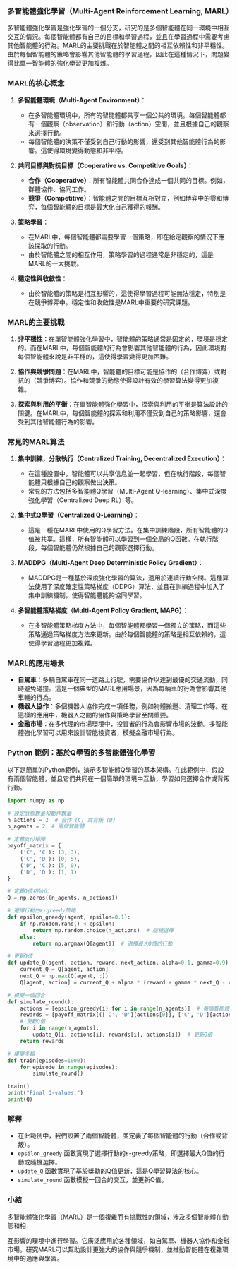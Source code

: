 ### 多智能體強化學習（Multi-Agent Reinforcement Learning, MARL）

多智能體強化學習是強化學習的一個分支，研究的是多個智能體在同一環境中相互交互的情況。每個智能體都有自己的目標和學習過程，並且在學習過程中需要考慮其他智能體的行為。MARL的主要挑戰在於智能體之間的相互依賴性和非平穩性。由於每個智能體的策略會影響其他智能體的學習過程，因此在這種情況下，問題變得比單一智能體的強化學習更加複雜。

### MARL的核心概念

1. **多智能體環境（Multi-Agent Environment）**：
   - 在多智能體環境中，所有的智能體都共享一個公共的環境。每個智能體都有一個觀察（observation）和行動（action）空間，並且根據自己的觀察來選擇行動。
   - 每個智能體的決策不僅受到自己行動的影響，還受到其他智能體行為的影響。這使得環境變得動態和非平穩。

2. **共同目標與對抗目標（Cooperative vs. Competitive Goals）**：
   - **合作（Cooperative）**：所有智能體共同合作達成一個共同的目標。例如，群體協作、協同工作。
   - **競爭（Competitive）**：智能體之間的目標互相對立，例如博弈中的零和博弈，每個智能體的目標是最大化自己獲得的報酬。

3. **策略學習**：
   - 在MARL中，每個智能體都需要學習一個策略，即在給定觀察的情況下應該採取的行動。
   - 由於智能體之間的相互作用，策略學習的過程通常是非穩定的，這是MARL的一大挑戰。

4. **穩定性與收斂性**：
   - 由於智能體的策略是相互影響的，這使得學習過程可能無法穩定，特別是在競爭博弈中。穩定性和收斂性是MARL中重要的研究課題。

### MARL的主要挑戰

1. **非平穩性**：在單智能體強化學習中，智能體的策略通常是固定的，環境是穩定的。而在MARL中，每個智能體的行為會影響其他智能體的行為，因此環境對每個智能體來說是非平穩的，這使得學習變得更加困難。

2. **協作與競爭問題**：在MARL中，智能體的目標可能是協作的（合作博弈）或對抗的（競爭博弈）。協作和競爭的動態使得設計有效的學習算法變得更加複雜。

3. **探索與利用的平衡**：在單智能體強化學習中，探索與利用的平衡是算法設計的關鍵。在MARL中，每個智能體的探索和利用不僅受到自己的策略影響，還會受到其他智能體行為的影響。

### 常見的MARL算法

1. **集中訓練，分散執行（Centralized Training, Decentralized Execution）**：
   - 在這種設置中，智能體可以共享信息並一起學習，但在執行階段，每個智能體只根據自己的觀察做出決策。
   - 常見的方法包括多智能體Q學習（Multi-Agent Q-learning）、集中式深度強化學習（Centralized Deep RL）等。

2. **集中式Q學習（Centralized Q-Learning）**：
   - 這是一種在MARL中使用的Q學習方法。在集中訓練階段，所有智能體的Q值被共享。這樣，所有智能體可以學習到一個全局的Q函數。在執行階段，每個智能體仍然根據自己的觀察選擇行動。

3. **MADDPG（Multi-Agent Deep Deterministic Policy Gradient）**：
   - MADDPG是一種基於深度強化學習的算法，適用於連續行動空間。這種算法使用了深度確定性策略梯度（DDPG）算法，並且在訓練過程中加入了集中訓練機制，使得智能體能夠協同學習。

4. **多智能體策略梯度（Multi-Agent Policy Gradient, MAPG）**：
   - 在多智能體策略梯度方法中，每個智能體都學習一個獨立的策略，而這些策略通過策略梯度方法來更新。由於每個智能體的策略是相互依賴的，這使得學習過程更加複雜。

### MARL的應用場景

- **自駕車**：多輛自駕車在同一道路上行駛，需要協作以達到最優的交通流動，同時避免碰撞。這是一個典型的MARL應用場景，因為每輛車的行為會影響其他車輛的行為。
- **機器人協作**：多個機器人協作完成一項任務，例如物體搬運、清理工作等。在這樣的應用中，機器人之間的協作與策略學習至關重要。
- **金融市場**：在多代理的市場環境中，投資者的行為會影響市場的波動。多智能體強化學習可以用來設計智能投資者，模擬金融市場行為。

### Python 範例：基於Q學習的多智能體強化學習

以下是簡單的Python範例，演示多智能體Q學習的基本架構。在此範例中，假設有兩個智能體，並且它們共同在一個簡單的環境中互動，學習如何選擇合作或背叛行動。

```python
import numpy as np

# 設定狀態數量和動作數量
n_actions = 2  # 合作 (C) 或背叛 (D)
n_agents = 2  # 兩個智能體

# 定義支付矩陣
payoff_matrix = {
    ('C', 'C'): (3, 3),
    ('C', 'D'): (0, 5),
    ('D', 'C'): (5, 0),
    ('D', 'D'): (1, 1)
}

# 定義Q值初始化
Q = np.zeros((n_agents, n_actions))

# 選擇行動的ε-greedy策略
def epsilon_greedy(agent, epsilon=0.1):
    if np.random.rand() < epsilon:
        return np.random.choice(n_actions)  # 隨機選擇
    else:
        return np.argmax(Q[agent])  # 選擇最大Q值的行動

# 更新Q值
def update_Q(agent, action, reward, next_action, alpha=0.1, gamma=0.9):
    current_Q = Q[agent, action]
    next_Q = np.max(Q[agent, :])
    Q[agent, action] = current_Q + alpha * (reward + gamma * next_Q - current_Q)

# 模擬一個回合
def simulate_round():
    actions = [epsilon_greedy(i) for i in range(n_agents)]  # 每個智能體選擇行動
    rewards = [payoff_matrix[(['C', 'D'][actions[0]], ['C', 'D'][actions[1]])][0] for i in range(n_agents)]
    # 更新Q值
    for i in range(n_agents):
        update_Q(i, actions[i], rewards[i], actions[i])  # 更新Q值
    return rewards

# 模擬多輪
def train(episodes=1000):
    for episode in range(episodes):
        simulate_round()

train()
print("Final Q-values:")
print(Q)
```

### 解釋
- 在此範例中，我們設置了兩個智能體，並定義了每個智能體的行動（合作或背叛）。
- `epsilon_greedy` 函數實現了選擇行動的ε-greedy策略，即選擇最大Q值的行動或隨機選擇。
- `update_Q` 函數實現了基於獎勳的Q值更新，這是Q學習算法的核心。
- `simulate_round` 函數模擬一回合的交互，並更新Q值。

### 小結

多智能體強化學習（MARL）是一個複雜而有挑戰性的領域，涉及多個智能體在動態和相

互影響的環境中進行學習。它廣泛應用於各種領域，如自駕車、機器人協作和金融市場。研究MARL可以幫助設計更強大的協作與競爭機制，並推動智能體在複雜環境中的適應與學習。